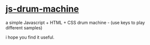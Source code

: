 # [js-drum-machine](https://maximosan.github.io/js-drum-machine/)

a simple Javascript + HTML + CSS drum machine - (use keys to play different samples)

i hope you find it useful.
